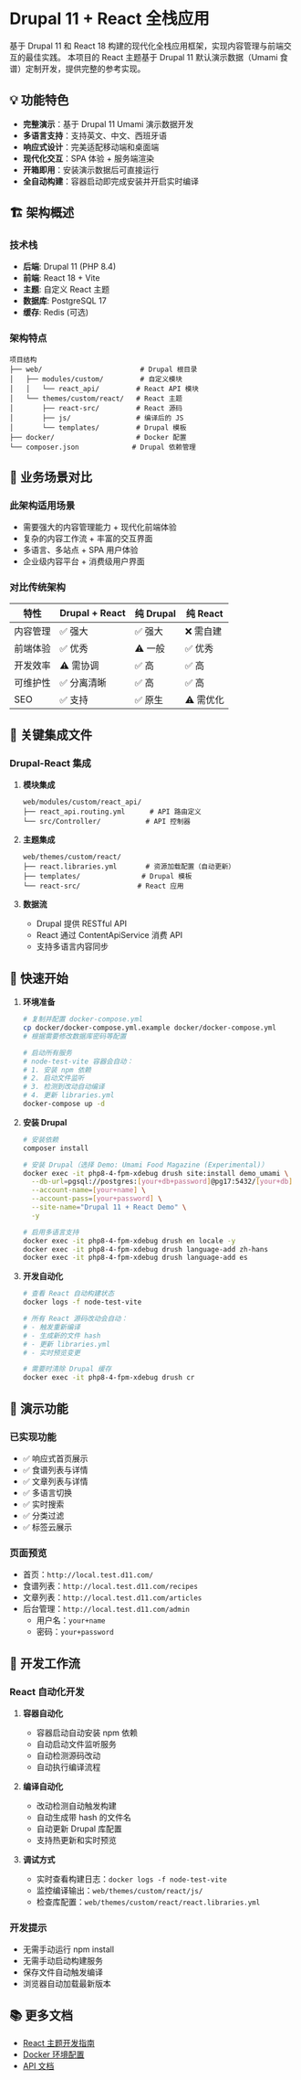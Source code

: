 # Drupal 11 + React 全栈应用

基于 Drupal 11 和 React 18 构建的现代化全栈应用框架，实现内容管理与前端交互的最佳实践。
本项目的 React 主题基于 Drupal 11 默认演示数据（Umami 食谱）定制开发，提供完整的参考实现。

## 💡 功能特色

- **完整演示**：基于 Drupal 11 Umami 演示数据开发
- **多语言支持**：支持英文、中文、西班牙语
- **响应式设计**：完美适配移动端和桌面端
- **现代化交互**：SPA 体验 + 服务端渲染
- **开箱即用**：安装演示数据后可直接运行
- **全自动构建**：容器启动即完成安装并开启实时编译

## 🏗️ 架构概述

### 技术栈
- **后端**: Drupal 11 (PHP 8.4)
- **前端**: React 18 + Vite
- **主题**: 自定义 React 主题
- **数据库**: PostgreSQL 17
- **缓存**: Redis (可选)

### 架构特点
```
项目结构
├── web/                        # Drupal 根目录
│   ├── modules/custom/         # 自定义模块
│   │   └── react_api/         # React API 模块
│   └── themes/custom/react/   # React 主题
│       ├── react-src/         # React 源码
│       ├── js/                # 编译后的 JS
│       └── templates/         # Drupal 模板
├── docker/                    # Docker 配置
└── composer.json             # Drupal 依赖管理
```

## 🎯 业务场景对比

### 此架构适用场景
- 需要强大的内容管理能力 + 现代化前端体验
- 复杂的内容工作流 + 丰富的交互界面
- 多语言、多站点 + SPA 用户体验
- 企业级内容平台 + 消费级用户界面

### 对比传统架构

| 特性 | Drupal + React | 纯 Drupal | 纯 React |
|------|----------------|-----------|-----------|
| 内容管理 | ✅ 强大 | ✅ 强大 | ❌ 需自建 |
| 前端体验 | ✅ 优秀 | ⚠️ 一般 | ✅ 优秀 |
| 开发效率 | ⚠️ 需协调 | ✅ 高 | ✅ 高 |
| 可维护性 | ✅ 分离清晰 | ✅ 高 | ✅ 高 |
| SEO | ✅ 支持 | ✅ 原生 | ⚠️ 需优化 |

## 🔗 关键集成文件

### Drupal-React 集成
1. **模块集成**
   ```
   web/modules/custom/react_api/
   ├── react_api.routing.yml      # API 路由定义
   └── src/Controller/           # API 控制器
   ```

2. **主题集成**
   ```
   web/themes/custom/react/
   ├── react.libraries.yml       # 资源加载配置（自动更新）
   ├── templates/               # Drupal 模板
   └── react-src/              # React 应用
   ```

3. **数据流**
   - Drupal 提供 RESTful API
   - React 通过 ContentApiService 消费 API
   - 支持多语言内容同步

## 🚀 快速开始

1. **环境准备**
   ```bash
   # 复制并配置 docker-compose.yml
   cp docker/docker-compose.yml.example docker/docker-compose.yml
   # 根据需要修改数据库密码等配置

   # 启动所有服务
   # node-test-vite 容器会自动：
   # 1. 安装 npm 依赖
   # 2. 启动文件监听
   # 3. 检测到改动自动编译
   # 4. 更新 libraries.yml
   docker-compose up -d
   ```

2. **安装 Drupal**
   ```bash
   # 安装依赖
   composer install

   # 安装 Drupal（选择 Demo: Umami Food Magazine (Experimental)）
   docker exec -it php8-4-fpm-xdebug drush site:install demo_umami \
     --db-url=pgsql://postgres:[your+db+password]@pg17:5432/[your+db] \
     --account-name=[your+name] \
     --account-pass=[your+password] \
     --site-name="Drupal 11 + React Demo" \
     -y

   # 启用多语言支持
   docker exec -it php8-4-fpm-xdebug drush en locale -y
   docker exec -it php8-4-fpm-xdebug drush language-add zh-hans
   docker exec -it php8-4-fpm-xdebug drush language-add es
   ```

3. **开发自动化**
   ```bash
   # 查看 React 自动构建状态
   docker logs -f node-test-vite

   # 所有 React 源码改动会自动：
   # - 触发重新编译
   # - 生成新的文件 hash
   # - 更新 libraries.yml
   # - 实时预览变更

   # 需要时清除 Drupal 缓存
   docker exec -it php8-4-fpm-xdebug drush cr
   ```

## 📱 演示功能

### 已实现功能
- ✅ 响应式首页展示
- ✅ 食谱列表与详情
- ✅ 文章列表与详情
- ✅ 多语言切换
- ✅ 实时搜索
- ✅ 分类过滤
- ✅ 标签云展示

### 页面预览
- 首页：`http://local.test.d11.com/`
- 食谱列表：`http://local.test.d11.com/recipes`
- 文章列表：`http://local.test.d11.com/articles`
- 后台管理：`http://local.test.d11.com/admin`
  - 用户名：`your+name`
  - 密码：`your+password`

## 🔄 开发工作流

### React 自动化开发
1. **容器自动化**
   - 容器启动自动安装 npm 依赖
   - 自动启动文件监听服务
   - 自动检测源码改动
   - 自动执行编译流程

2. **编译自动化**
   - 改动检测自动触发构建
   - 自动生成带 hash 的文件名
   - 自动更新 Drupal 库配置
   - 支持热更新和实时预览

3. **调试方式**
   - 实时查看构建日志：`docker logs -f node-test-vite`
   - 监控编译输出：`web/themes/custom/react/js/`
   - 检查库配置：`web/themes/custom/react/react.libraries.yml`

### 开发提示
- 无需手动运行 npm install
- 无需手动启动构建服务
- 保存文件自动触发编译
- 浏览器自动加载最新版本

## 📚 更多文档

- [React 主题开发指南](web/themes/custom/react/README-DEVELOPMENT.md)
- [Docker 环境配置](docker/README.md)
- [API 文档](web/modules/custom/react_api/README.md)
